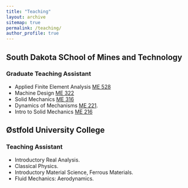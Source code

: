 ```yaml
---
title: "Teaching"
layout: archive
sitemap: true
permalink: /teaching/
author_profile: true
---
```


## South Dakota SChool of Mines and Technology

### Graduate Teaching Assistant

- Applied Finite Element Analysis [ME 528](https://ecatalog.sdsmt.edu/preview_course_nopop.php?catoid=13&coid=16230)
- Machine Design [ME 322](https://ecatalog.sdsmt.edu/preview_course_nopop.php?catoid=8&coid=9956)
- Solid Mechanics [ME 316](https://ecatalog.sdsmt.edu/preview_course_nopop.php?catoid=14&coid=18304)
- Dynamics of Mechanisms [ME 221](https://ecatalog.sdsmt.edu/preview_course_nopop.php?catoid=8&coid=9950).
- Intro to Solid Mechanics [ME 216](https://ecatalog.sdsmt.edu/preview_course_nopop.php?catoid=14&coid=18298)


## Østfold University College

### Teaching Assistant

- Introductory Real Analysis.
- Classical Physics.
- Introductory Material Science, Ferrous Materials.
- Fluid Mechanics: Aerodynamics.
